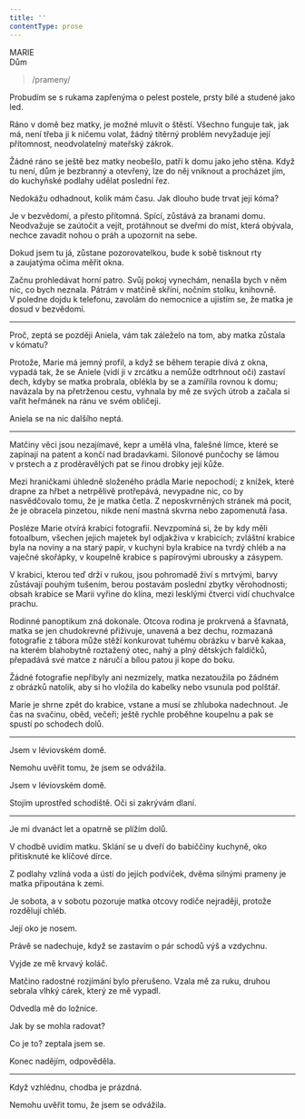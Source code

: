 ```yaml
---
title: ''
contentType: prose
---
```


<section>

MARIE  
Dům

> /prameny/

Probudím se s rukama zapřenýma o pelest postele, prsty bílé a studené jako led.

Ráno v domě bez matky, je možné mluvit o štěstí. Všechno funguje tak, jak má, není třeba ji k ničemu volat, žádný titěrný problém nevyžaduje její přítomnost, neodvolatelný mateřský zákrok.

Žádné ráno se ještě bez matky neobešlo, patří k domu jako jeho stěna. Když tu není, dům je bezbranný a otevřený, lze do něj vniknout a procházet jím, do kuchyňské podlahy udělat poslední řez.

Nedokážu odhadnout, kolik mám času. Jak dlouho bude trvat její kóma?

Je v bezvědomí, a přesto přítomná. Spící, zůstává za branami domu. Neodvažuje se zaútočit a vejít, protáhnout se dveřmi do míst, která obývala, nechce zavadit nohou o práh a upozornit na sebe.

Dokud jsem tu já, zůstane pozorovatelkou, bude k sobě tisknout rty a zaujatýma očima měřit okna.

</section>

<section>

Začnu prohledávat horní patro. Svůj pokoj vynechám, nenašla bych v něm nic, co bych neznala. Pátrám v matčině skříni, nočním stolku, knihovně. V poledne dojdu k telefonu, zavolám do nemocnice a ujistím se, že matka je dosud v bezvědomí.

* * *

Proč, zeptá se později Aniela, vám tak záleželo na tom, aby matka zůstala v kómatu?

Protože, Marie má jemný profil, a když se během terapie dívá z okna, vypadá tak, že se Aniele (vidí ji v zrcátku a nemůže odtrhnout oči) zastaví dech, kdyby se matka probrala, oblékla by se a zamířila rovnou k domu; navázala by na přetrženou cestu, vyhnala by mě ze svých útrob a začala si vařit heřmánek na ránu ve svém obličeji.

Aniela se na nic dalšího neptá.

* * *

Matčiny věci jsou nezajímavé, kepr a umělá vlna, falešné límce, které se zapínají na patent a končí nad bradavkami. Silonové punčochy se lámou v prstech a z proděravělých pat se řinou drobky její kůže.

Mezi hraničkami úhledně složeného prádla Marie nepochodí; z knížek, které drapne za hřbet a netrpělivě protřepává, nevypadne nic, co by nasvědčovalo tomu, že je matka četla. Z neposkvrněných stránek má pocit, že je obracela pinzetou, nikde není mastná skvrna nebo zapomenutá řasa.

Posléze Marie otvírá krabici fotografií. Nevzpomíná si, že by kdy měli fotoalbum, všechen jejich majetek byl odjakživa v krabicích; zvláštní krabice byla na noviny a na starý papír, v kuchyni byla krabice na tvrdý chléb a na vaječné skořápky, v koupelně krabice s papírovými ubrousky a zásypem.

V krabici, kterou teď drží v rukou, jsou pohromadě živí s mrtvými, barvy zůstávají pouhým tušením, berou postavám poslední zbytky věrohodnosti; obsah krabice se Marii vyřine do klína, mezi lesklými čtverci vidí chuchvalce prachu.

Rodinné panoptikum zná dokonale. Otcova rodina je prokrvená a šťavnatá, matka se jen chudokrevné přiživuje, unavená a bez dechu, rozmazaná fotografie z tábora může stěží konkurovat tuhému obrázku v barvě kakaa, na kterém blahobytně roztažený otec, nahý a plný dětských faldíčků, přepadává své matce z náručí a bílou patou ji kope do boku.

Žádné fotografie nepřibyly ani nezmizely, matka nezatoužila po žádném z obrázků natolik, aby si ho vložila do kabelky nebo vsunula pod polštář.

Marie je shrne zpět do krabice, vstane a musí se zhluboka nadechnout. Je čas na svačinu, oběd, večeři; ještě rychle proběhne koupelnu a pak se spustí po schodech dolů.

* * *

Jsem v léviovském domě.

Nemohu uvěřit tomu, že jsem se odvážila.

Jsem v léviovském domě.

</section>

<section>

Stojím uprostřed schodiště. Oči si zakrývám dlaní.

* * *

Je mi dvanáct let a opatrně se plížím dolů.

V chodbě uvidím matku. Sklání se u dveří do babiččiny kuchyně, oko přitisknuté ke klíčové dírce.

Z podlahy vzlíná voda a ústí do jejích podvíček, dvěma silnými prameny je matka připoutána k zemi.

</section>

<section>

Je sobota, a v sobotu pozoruje matka otcovy rodiče nejraději, protože rozdělují chléb.

Její oko je nosem.

Právě se nadechuje, když se zastavím o pár schodů výš a vzdychnu.

Vyjde ze mě krvavý koláč.

</section>

<section>

Matčino radostné rozjímání bylo přerušeno. Vzala mě za ruku, druhou sebrala vlhký cárek, který ze mě vypadl.

Odvedla mě do ložnice.

Jak by se mohla radovat?

Co je to? zeptala jsem se.

Konec nadějím, odpověděla.

* * *

Když vzhlédnu, chodba je prázdná.

</section>

<section>

Nemohu uvěřit tomu, že jsem se odvážila.

</section>
